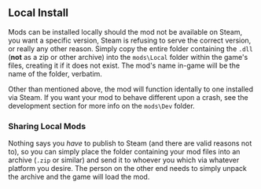 ## Local Install
Mods can be installed locally should the mod not be available on Steam, you want a specific version, Steam is refusing to serve the correct version, or really any other reason. Simply copy the entire folder containing the `.dll` (**not** as a zip or other archive) into the `mods\Local` folder within the game's files, creating it if it does not exist. The mod's name in-game will be the name of the folder, verbatim.

Other than mentioned above, the mod will function identally to one installed via Steam. If you want your mod to behave different upon a crash, see the development section for more info on the `mods\Dev` folder.

### Sharing Local Mods
Nothing says you *have* to publish to Steam (and there are valid reasons not to), so you can simply place the folder containing your mod files into an archive (`.zip` or similar) and send it to whoever you which via whatever platform you desire. The person on the other end needs to simply unpack the archive and the game will load the mod.
